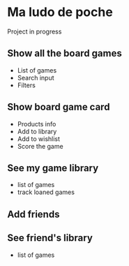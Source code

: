 # Ma ludo de poche

Project in progress

## Show all the board games

- List of games
- Search input
- Filters

## Show board game card

- Products info
- Add to library
- Add to wishlist
- Score the game

## See my game library

- list of games
- track loaned games

## Add friends

## See friend's library

- list of games
